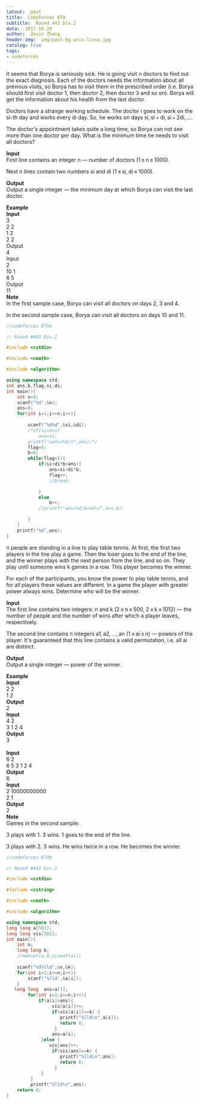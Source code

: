```yaml
---
latout:  post
title:  CodeForces 879
subtitle:  Round 443 Div.2
data:  2017-10-29
author:  Zexin Zhang
header-img:  img/post-bg-unix-linux.jpg
catalog: true
tags:
- codeforces
---
```



It seems that Borya is seriously sick. He is going visit n doctors to find out the exact diagnosis. Each of the doctors needs the information about all previous visits, so Borya has to visit them in the prescribed order (i.e. Borya should first visit doctor 1, then doctor 2, then doctor 3 and so on). Borya will get the information about his health from the last doctor.

Doctors have a strange working schedule. The doctor i goes to work on the si-th day and works every di day. So, he works on days si, si + di, si + 2di, ....

The doctor's appointment takes quite a long time, so Borya can not see more than one doctor per day. What is the minimum time he needs to visit all doctors?

**Input**<br>
First line contains an integer n — number of doctors (1 ≤ n ≤ 1000).

Next n lines contain two numbers si and di (1 ≤ si, di ≤ 1000).

**Output**<br>
Output a single integer — the minimum day at which Borya can visit the last doctor.

**Example**<br>
**Input**<br>
3<br>
2 2<br>
1 2<br>
2 2<br>
Output<br>
4<br>
Input<br>
2<br>
10 1<br>
6 5<br>
Output<br>
11<br>
**Note**<br>
In the first sample case, Borya can visit all doctors on days 2, 3 and 4.

In the second sample case, Borya can visit all doctors on days 10 and 11.


```c++
//codeforces 879a

// Round #443 Div.2

#include <cstdio>

#include <cmath>

#include <algorithm>

using namespace std;
int ans,b,flag,si,di;
int main(){
	int n=0;
	scanf("%d",&n);
	ans=0;
	for(int i=1;i<=n;i++){
		
		scanf("%d%d",&si,&di);
		/*if(si>ans)
			ans=si;
		printf("aans=%d\n",ans);*/
		flag=0;
		b=0;
		while(flag<1){
			if(si+di*b>ans){
				ans=si+di*b;
				flag++;
				//break;

			}
			else
				b++;
			//printf("ans=%d,b=%d\n",ans,b);

		}
	}
	printf("%d",ans);
}
```





n people are standing in a line to play table tennis. At first, the first two players in the line play a game. Then the loser goes to the end of the line, and the winner plays with the next person from the line, and so on. They play until someone wins k games in a row. This player becomes the winner.

For each of the participants, you know the power to play table tennis, and for all players these values are different. In a game the player with greater power always wins. Determine who will be the winner.

**Input**<br>
The first line contains two integers: n and k (2 ≤ n ≤ 500, 2 ≤ k ≤ 1012) — the number of people and the number of wins after which a player leaves, respectively.

The second line contains n integers a1, a2, ..., an (1 ≤ ai ≤ n) — powers of the player. It's guaranteed that this line contains a valid permutation, i.e. all ai are distinct.

**Output**<br>
Output a single integer — power of the winner.

**Example**<br>
**Input**<br>
2 2<br>
1 2<br>
**Output**<br>
2 <br>
**Input**<br>
4 2<br>
3 1 2 4<br>
**Output**<br>
3 <br><br>
**Input**<br>
6 2<br>
6 5 3 1 2 4<br>
**Output**<br>
6 <br>
**Input**<br>
2 10000000000<br>
2 1<br>
**Output**<br>
2<br>
**Note**<br>
Games in the second sample:

3 plays with 1. 3 wins. 1 goes to the end of the line.

3 plays with 2. 3 wins. He wins twice in a row. He becomes the winner.
```c++
//codeforces 879b

// Round #443 Div.2

#include <cstdio>

#include <cstring>

#include <cmath>

#include <algorithm>

using namespace std;
long long a[501];
long long vis[501];
int main(){
	int n;
	long long k;
	//memset(a,0,sizeof(a));
	
	scanf("%d%lld",&n,&k);
	for(int i=1;i<=n;i++){
		scanf("%lld",&a[i]);
	}
   long long  ans=a[1];
        for(int i=2;i<=n;i++){
            if(a[i]>ans){
                 vis[a[i]]++;
                 if(vis[a[i]]==k) {
                    printf("%lld\n",a[i]);
                    return 0;
                  }
                 ans=a[i];
             }else {
                vis[ans]++;
                 if(vis[ans]==k) {
                    printf("%lld\n",ans);
                    return 0;
                  }
             }
         }
         printf("%lld\n",ans);
    return 0;
}
```
